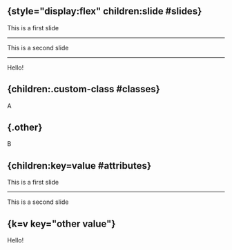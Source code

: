 {style="display:flex" children:slide #slides}
----

This is a first slide

---

This is a second slide

---

Hello!

{children:.custom-class #classes}
----

A

{.other}
---

B

{children:key=value #attributes}
----

This is a first slide

---

This is a second slide

{k=v key="other value"}
---

Hello!
